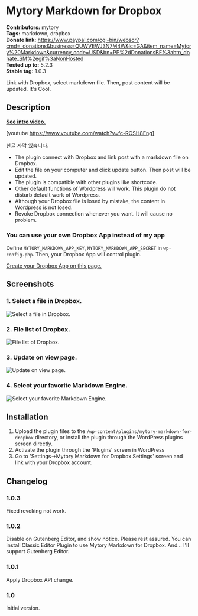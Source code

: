 # Mytory Markdown for Dropbox 
**Contributors:** mytory  
**Tags:** markdown, dropbox  
**Donate link:** https://www.paypal.com/cgi-bin/webscr?cmd=_donations&business=QUWVEWJ3N7M4W&lc=GA&item_name=Mytory%20Markdown&currency_code=USD&bn=PP%2dDonationsBF%3abtn_donate_SM%2egif%3aNonHosted  
**Tested up to:** 5.2.3  
**Stable tag:** 1.0.3  

Link with Dropbox, select markdown file. Then, post content will be updated. It's Cool.


## Description 

**[See intro video.](https://youtu.be/fc-ROSH8Eng)**

[youtube https://www.youtube.com/watch?v=fc-ROSH8Eng]

한글 자막 있습니다.

* The plugin connect with Dropbox and link post with a markdown file on Dropbox.
* Edit the file on your computer and click update button. Then post will be updated.
* The plugin is compatible with other plugins like shortcode.
* Other default functions of Wordpress will work. This plugin do not disturb default work of Wordpress.
* Although your Dropbox file is losed by mistake, the content in Wordpress is not losed.
* Revoke Dropbox connection whenever you want. It will cause no problem.


### You can use your own Dropbox App instead of my app 

Define `MYTORY_MARKDOWN_APP_KEY`, `MYTORY_MARKDOWN_APP_SECRET` in `wp-config.php`. Then, your Dropbox App will control plugin.

[Create your Dropbox App on this page.](https://www.dropbox.com/developers/apps)


## Screenshots 

### 1. Select a file in Dropbox.
![Select a file in Dropbox.](https://ps.w.org/mytory-markdown-for-dropbox/assets/screenshot-1.jpg)

### 2. File list of Dropbox.
![File list of Dropbox.](https://ps.w.org/mytory-markdown-for-dropbox/assets/screenshot-2.jpg)

### 3. Update on view page.
![Update on view page.](https://ps.w.org/mytory-markdown-for-dropbox/assets/screenshot-3.jpg)

### 4. Select your favorite Markdown Engine.
![Select your favorite Markdown Engine.](https://ps.w.org/mytory-markdown-for-dropbox/assets/screenshot-4.jpg)



## Installation 

1. Upload the plugin files to the `/wp-content/plugins/mytory-markdown-for-dropbox` directory, or install the plugin through the WordPress plugins screen directly.
1. Activate the plugin through the 'Plugins' screen in WordPress
1. Go to 'Settings->Mytory Markdown for Dropbox Settings' screen and link with your Dropbox account.


## Changelog 


### 1.0.3 

Fixed revoking not work.


### 1.0.2 

Disable on Gutenberg Editor, and show notice. Please rest assured. You can install Classic Editor Plugin
to use Mytory Markdown for Dropbox. And... I'll support Gutenberg Editor.


### 1.0.1 

Apply Dropbox API change.


### 1.0 

Initial version.
